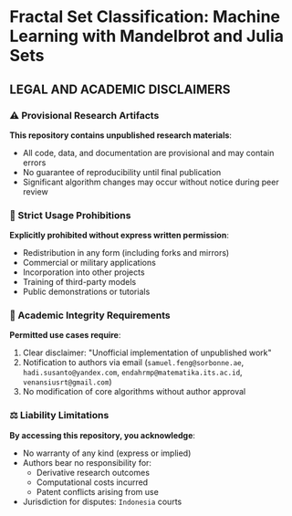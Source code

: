 # Fractal Set Classification: Machine Learning with Mandelbrot and Julia Sets

## LEGAL AND ACADEMIC DISCLAIMERS

### ⚠️ Provisional Research Artifacts  
**This repository contains unpublished research materials**:  
- All code, data, and documentation are provisional and may contain errors  
- No guarantee of reproducibility until final publication  
- Significant algorithm changes may occur without notice during peer review  

### 🚫 Strict Usage Prohibitions  
**Explicitly prohibited without express written permission**:  
- Redistribution in any form (including forks and mirrors)  
- Commercial or military applications  
- Incorporation into other projects  
- Training of third-party models  
- Public demonstrations or tutorials  

### 🔬 Academic Integrity Requirements  
**Permitted use cases require**:  
1. Clear disclaimer: "Unofficial implementation of unpublished work"  
2. Notification to authors via email (`samuel.feng@sorbonne.ae`, `hadi.susanto@yandex.com`, `endahrmp@matematika.its.ac.id`,   `venansiusrt@gmail.com`)  
3. No modification of core algorithms without author approval  

### ⚖️ Liability Limitations  
**By accessing this repository, you acknowledge**:  
- No warranty of any kind (express or implied)  
- Authors bear no responsibility for:  
  - Derivative research outcomes  
  - Computational costs incurred  
  - Patent conflicts arising from use  
- Jurisdiction for disputes: `Indonesia` courts  
